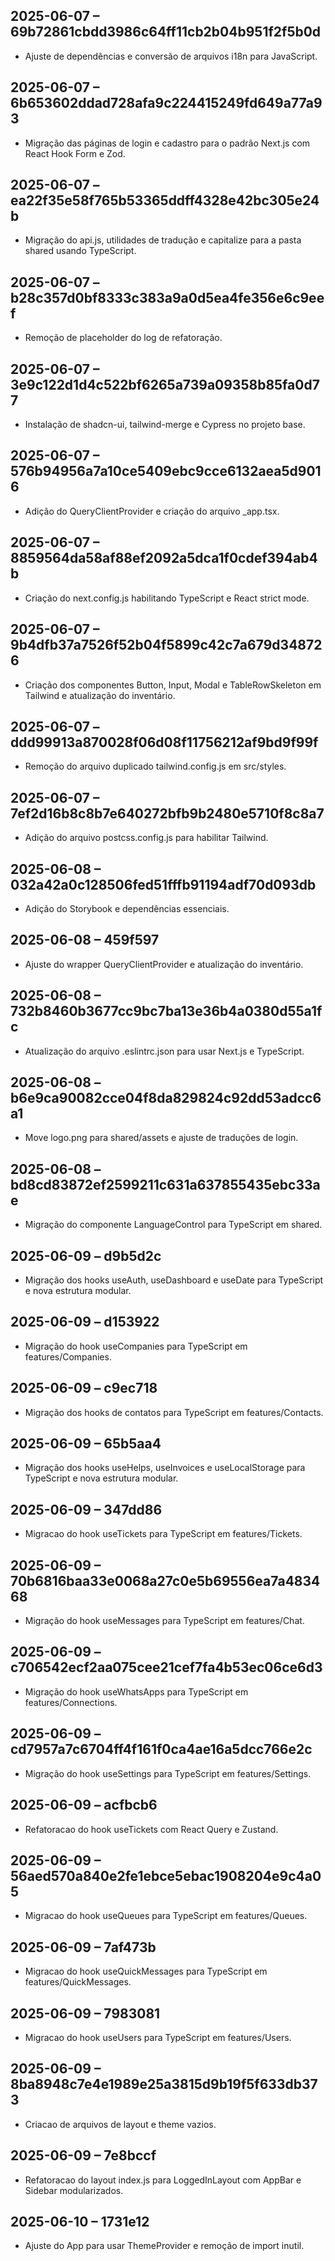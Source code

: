 ## 2025-06-07 – 69b72861cbdd3986c64ff11cb2b04b951f2f5b0d
- Ajuste de dependências e conversão de arquivos i18n para JavaScript.
## 2025-06-07 – 6b653602ddad728afa9c224415249fd649a77a93
- Migração das páginas de login e cadastro para o padrão Next.js com React Hook Form e Zod.
## 2025-06-07 – ea22f35e58f765b53365ddff4328e42bc305e24b
- Migração do api.js, utilidades de tradução e capitalize para a pasta shared usando TypeScript.
## 2025-06-07 – b28c357d0bf8333c383a9a0d5ea4fe356e6c9eef
- Remoção de placeholder do log de refatoração.

## 2025-06-07 – 3e9c122d1d4c522bf6265a739a09358b85fa0d77
- Instalação de shadcn-ui, tailwind-merge e Cypress no projeto base.

## 2025-06-07 – 576b94956a7a10ce5409ebc9cce6132aea5d9016
- Adição do QueryClientProvider e criação do arquivo _app.tsx.


## 2025-06-07 – 8859564da58af88ef2092a5dca1f0cdef394ab4b
- Criação do next.config.js habilitando TypeScript e React strict mode.

## 2025-06-07 – 9b4dfb37a7526f52b04f5899c42c7a679d348726
- Criação dos componentes Button, Input, Modal e TableRowSkeleton em Tailwind e atualização do inventário.

## 2025-06-07 – ddd99913a870028f06d08f11756212af9bd9f99f
- Remoção do arquivo duplicado tailwind.config.js em src/styles.

## 2025-06-07 – 7ef2d16b8c8b7e640272bfb9b2480e5710f8c8a7
- Adição do arquivo postcss.config.js para habilitar Tailwind.

## 2025-06-08 – 032a42a0c128506fed51fffb91194adf70d093db
- Adição do Storybook e dependências essenciais.

## 2025-06-08 – 459f597
- Ajuste do wrapper QueryClientProvider e atualização do inventário.

## 2025-06-08 – 732b8460b3677cc9bc7ba13e36b4a0380d55a1fc
- Atualização do arquivo .eslintrc.json para usar Next.js e TypeScript.
## 2025-06-08 – b6e9ca90082cce04f8da829824c92dd53adcc6a1
- Move logo.png para shared/assets e ajuste de traduções de login.
## 2025-06-08 – bd8cd83872ef2599211c631a637855435ebc33ae
- Migração do componente LanguageControl para TypeScript em shared.

## 2025-06-09 – d9b5d2c
- Migração dos hooks useAuth, useDashboard e useDate para TypeScript e nova estrutura modular.

## 2025-06-09 – d153922
- Migração do hook useCompanies para TypeScript em features/Companies.

## 2025-06-09 – c9ec718
- Migração dos hooks de contatos para TypeScript em features/Contacts.

## 2025-06-09 – 65b5aa4
- Migração dos hooks useHelps, useInvoices e useLocalStorage para TypeScript e nova estrutura modular.


## 2025-06-09 – 347dd86
- Migracao do hook useTickets para TypeScript em features/Tickets.

## 2025-06-09 – 70b6816baa33e0068a27c0e5b69556ea7a483468
- Migração do hook useMessages para TypeScript em features/Chat.

## 2025-06-09 – c706542ecf2aa075cee21cef7fa4b53ec06ce6d3
- Migração do hook useWhatsApps para TypeScript em features/Connections.
## 2025-06-09 – cd7957a7c6704ff4f161f0ca4ae16a5dcc766e2c
- Migração do hook useSettings para TypeScript em features/Settings.
## 2025-06-09 – acfbcb6
- Refatoracao do hook useTickets com React Query e Zustand.
## 2025-06-09 – 56aed570a840e2fe1ebce5ebac1908204e9c4a05
- Migracao do hook useQueues para TypeScript em features/Queues.

## 2025-06-09 – 7af473b
- Migracao do hook useQuickMessages para TypeScript em features/QuickMessages.

## 2025-06-09 – 7983081
- Migracao do hook useUsers para TypeScript em features/Users.

## 2025-06-09 – 8ba8948c7e4e1989e25a3815d9b19f5f633db373
- Criacao de arquivos de layout e theme vazios.

## 2025-06-09 – 7e8bccf
- Refatoracao do layout index.js para LoggedInLayout com AppBar e Sidebar modularizados.

## 2025-06-10 – 1731e12
- Ajuste do App para usar ThemeProvider e remoção de import inutil.
